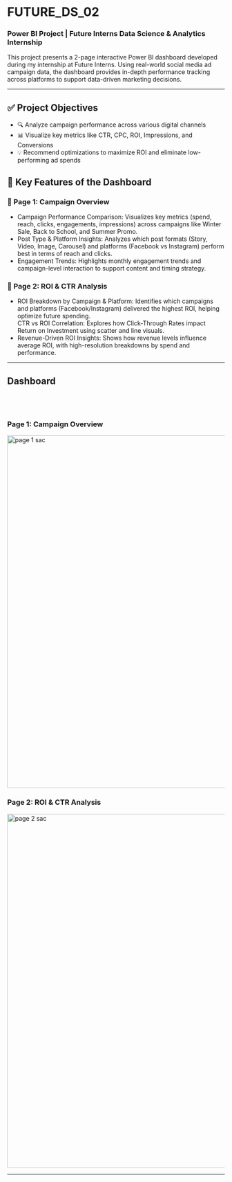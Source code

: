 # FUTURE_DS_02
<h3><b>Power BI Project | Future Interns Data Science & Analytics Internship</b></h3>

This project presents a 2-page interactive Power BI dashboard developed during my internship at Future Interns. Using real-world social media ad campaign data, the dashboard provides in-depth performance tracking across platforms to support data-driven marketing decisions.<br>
<hr>

<h2>✅ Project Objectives<br></h2>
<ul>
<li>🔍 Analyze campaign performance across various digital channels</li>
<li>📊 Visualize key metrics like CTR, CPC, ROI, Impressions, and Conversions</li>
<li>💡 Recommend optimizations to maximize ROI and eliminate low-performing ad spends</il>
</ul>

<h2>💼 Key Features of the Dashboard</h2>
<h3>📄 Page 1: Campaign Overview</h3>
<ul>
<li>Campaign Performance Comparison: Visualizes key metrics (spend, reach, clicks, engagements, impressions) across campaigns like Winter Sale, Back to School, and Summer Promo.</li>
<li>Post Type & Platform Insights: Analyzes which post formats (Story, Video, Image, Carousel) and platforms (Facebook vs Instagram) perform best in terms of reach and clicks.</li>
<li>Engagement Trends: Highlights monthly engagement trends and campaign-level interaction to support content and timing strategy.</li>
</ul>
<h3>📄 Page 2: ROI & CTR Analysis</h3>
<ul>
<li>ROI Breakdown by Campaign & Platform: Identifies which campaigns and platforms (Facebook/Instagram) delivered the highest ROI, helping optimize future spending.</li>
<il>CTR vs ROI Correlation: Explores how Click-Through Rates impact Return on Investment using scatter and line visuals.</il>
<li>Revenue-Driven ROI Insights: Shows how revenue levels influence average ROI, with high-resolution breakdowns by spend and performance.</li>
</ul>
<hr>
<h2>Dashboard<h2><br>
<h3>Page 1: Campaign Overview</h3>
<img width="1456" height="815" alt="page 1 sac" src="https://github.com/user-attachments/assets/81617ce0-1b0a-4ac8-ae17-0f6d6f9eb961" />
<h3>Page 2: ROI & CTR Analysis</h3>
<img width="1453" height="819" alt="page 2 sac" src="https://github.com/user-attachments/assets/98f589c9-2ab7-46af-b23e-d07535abe13d" />
<hr>


